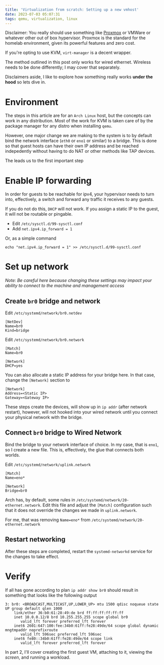 ```yaml
---
title: 'Virtualization from scratch: Setting up a new vmhost'
date: 2023-07-03 05:07:31
tags: qemu, virtualization, linux
---
```


Disclaimer: You really should use something like [Proxmox](https://www.proxmox.com/en/) or VMWare or whatever other out of box hypervisor. Proxmox is the standard for the homelab environment, given its powerful features and zero cost.

If you're opting to use KVM, `virt-manager` is a decent wrapper. 

The method outlined in this post only works for wired ethernet. Wireless needs to be done differently; I may cover that separately.

Disclaimers aside, I like to explore how something really works **under the hood** so lets dive in.

# Environment

The steps in this article are for an `Arch Linux` host, but the concepts can work in any distribution. Most of the work for KVM is taken care of by the package manager for any distro when installing `qemu`.

However, one major change we are making to the system is to by default bind the network interface (`eth0` or `eno1` or similar) to a bridge. This is done so that guest hosts can have their own IP address and be reached indepedently without having to do NAT or other methods like TAP devices.

The leads us to the first important step

# Enable IP forwarding

In order for guests to be reachable for ipv4, your hypervisor needs to turn into, effectively, a switch and forward any traffic it receives to any guests. 

If you do not do this, `DHCP` will not work. If you assign a static IP to the guest, it will not be routable or pingable.

* Edit `/etc/sysctl.d/99-sysctl.conf`
* Add `net.ipv4.ip_forward = 1`

Or, as a simple command

```
echo "net.ipv4.ip_forward = 1" >> /etc/sysctl.d/99-sysctl.conf
```


# Set up network

*Note: Be careful here because changing these settings may impact your ability to connect to the machine and management access*

## Create `br0` bridge and network

Edit `/etc/systemd/network/br0.netdev`
```
[NetDev]
Name=br0
Kind=bridge
```

Edit `/etc/systemd/network/br0.network`
```
[Match]
Name=br0

[Network]
DHCP=yes
```

You can also allocate a static IP address for your bridge here. In that case, change the `[Network]` section to

```
[Network]
Address=<Static IP>
Gateway=<Gateway IP>
```

These steps create the devices, will show up in `ip addr` (after network restart), however, will not hooked into your wired network until you connect your physical network with the bridge.

## Connect `br0` bridge to Wired Network 

Bind the bridge to your network interface of choice. In my case, that is `eno1`, so I create a new file. This is, effectively, the glue that connects both worlds.

Edit `/etc/systemd/network/uplink.network`

```
[Match]
Name=eno*

[Network]
Bridge=br0
```

Arch has, by default, some rules in `/etc/systemd/network/20-ethernet.network`. Edit this file and adjust the `[Match]` configuration such that it does not override the changes we made in `uplink.network`.

For me, that was removing `Name=eno*` from `/etc/systemd/network/20-ethernet.network`


## Restart networking

After these steps are completed, restart the `systemd-networkd` service for the changes to take effect.

# Verify

If all has gone according to plan `ip addr show br0` should result in something that looks like the following output

```
3: br0: <BROADCAST,MULTICAST,UP,LOWER_UP> mtu 1500 qdisc noqueue state UP group default qlen 1000
    link/ether 36:b0:61:28:49:de brd ff:ff:ff:ff:ff:ff
    inet 10.0.0.12/8 brd 10.255.255.255 scope global br0
       valid_lft forever preferred_lft forever
    inet6 2601:647:100:fee:34b0:61ff:fe28:49de/64 scope global dynamic mngtmpaddr noprefixroute
       valid_lft 596sec preferred_lft 596sec
    inet6 fe80::34b0:61ff:fe28:49de/64 scope link
       valid_lft forever preferred_lft forever
```

In part 2, I'll cover creating the first guest VM, attaching to it, viewing the *screen*, and running a workload.

